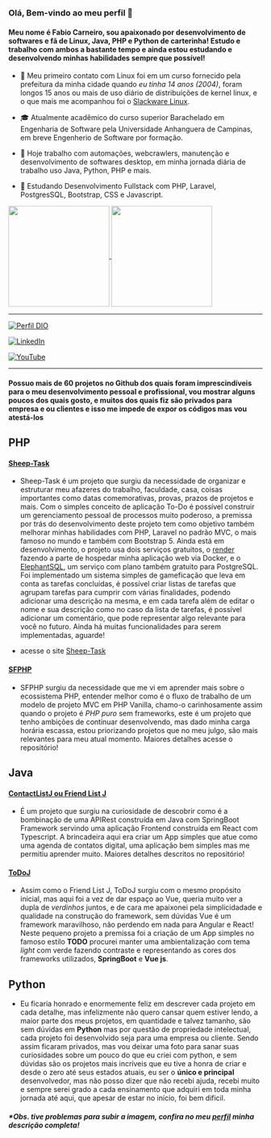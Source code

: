 ### Olá, Bem-vindo ao meu perfil 👋
#### Meu nome é Fabio Carneiro, sou apaixonado por desenvolvimento de softwares e fã de Linux, Java, PHP e Python de carterinha! Estudo e trabalho com ambos a bastante tempo e ainda estou estudando e desenvolvendo minhas habilidades sempre que possível!

- 🐧 Meu primeiro contato com Linux foi em um curso fornecido pela prefeitura da minha cidade quando *eu tinha 14 anos (2004)*, foram longos 15 anos ou mais de uso diário de distribuíções de kernel linux, e o que mais me acompanhou foi o [Slackware Linux](http://www.slackware.com/).

- 🎓 Atualmente acadêmico do curso superior Barachelado em Engenharia de Software pela Universidade Anhanguera de Campinas, em breve Engenherio de Software por formação.
  
- 🔭 Hoje trabalho com automações, webcrawlers, manutenção e desenvolvimento de softwares desktop, em minha jornada diária de trabalho uso Java, Python, PHP e mais.
  
- 🌱 Estudando Desenvolvimento Fullstack com PHP, Laravel, PostgresSQL, Bootstrap, CSS e Javascript.
  
<!-- - 🌟 Mas sempre estou usando e me aprimorando em Java, principalmente com o framework Springboot, atualmente estou fazendo um Bootcamp da DIO para aumentar meu conhecimento como desenvolvedor fullstack e backend com Java que também auxilia e agrega conteúdo aos meus estudos de Java com as matérias da faculdade de Engenharia de Software que se baseiam nesta linguam incrível.
-->


<a href="https://github.com/anuraghazra/github-readme-stats">
  <img height=200 align="center" src="https://github-readme-stats.vercel.app/api?username=fabioaacarneiro" />
</a>
<a href="https://github.com/anuraghazra/convoychat">
  <img height=200 align="center" src="https://github-readme-stats.vercel.app/api/top-langs?username=fabioaacarneiro&layout=compact&langs_count=8&card_width=320" />
</a>

---

[![Perfil DIO](https://img.shields.io/badge/-Meu%20Perfil%20na%20DIO-30A3DC?style=for-the-badge)](https://www.dio.me/users/arthur_galanti)

[![LinkedIn](https://img.shields.io/badge/-LinkedIn-%230A66C2?style=flat-square&labelColor=%230A66C2&logo=linkedin&logoColor=black&link=https://www.linkedin.com/in/fabio-carneiro-coder/)](https://www.linkedin.com/in/fabio-carneiro-coder/)


[![YouTube](https://img.shields.io/badge/YouTube-%23FF0000.svg?style=flat-square&logo=YouTube&logoColor=black&link=https://www.youtube.com/@FabioCarneiro)](https://www.youtube.com/@FabioCarneiro)</div>


---

#### Possuo mais de 60 projetos no Github dos quais foram imprescindíveis para o meu desenvolvimento pessoal e profissional, vou mostrar alguns poucos dos quais gosto, e muitos dos quais fiz são privados para empresa e ou clientes e isso me impede de expor os códigos mas vou atestá-los

## PHP
#### [Sheep-Task](https://github.com/fabioaacarneiro/gestortarefas-laravel)

- Sheep-Task é um projeto que surgiu da necessidade de organizar e estruturar meu afazeres do trabalho, faculdade, casa, coisas importantes como datas comemorativas, provas, prazos de projetos e mais. Com o simples conceito de aplicação To-Do é possível construir um gerenciamento pessoal de processos muito poderoso, a premissa por trás do desenvolvimento deste projeto tem como objetivo também melhorar minhas habilidades com PHP, Laravel no padrão MVC, o mais famoso no mundo e também com Bootstrap 5. Ainda está em desenvolvimento, o projeto usa dois serviços gratuitos, o [render](render.com) fazendo a parte de hospedar minha aplicação web via Docker, e o [ElephantSQL](https://www.elephantsql.com/), um serviço com plano também gratuito para PostgreSQL. Foi implementado um sistema simples de gameficação que leva em conta as tarefas concluídas, é possível criar listas de tarefas que agrupam tarefas para cumprir com várias finalidades, podendo adicionar uma descrição na mesma, e em cada tarefa além de editar o nome e sua descrição como no caso da lista de tarefas, é possível adicionar um comentário, que pode representar algo relevante para você no futuro. Ainda há muitas funcionalidades para serem implementadas, aguarde!

- acesse o site [Sheep-Task](https://sheep-task.onrender.com/)

#### [SFPHP](https://github.com/fabioaacarneiro/sfphp-project)

- SFPHP surgiu da necessidade que me vi em aprender mais sobre o ecossistema PHP, entender melhor como é o fluxo de trabalho de um modelo de projeto MVC em PHP Vanilla, chamo-o carinhosamente assim quando o projeto é *PHP puro* sem frameworks, este é um projeto que tenho ambições de continuar desenvolvendo, mas dado minha carga horária escassa, estou priorizando projetos que no meu julgo, são mais relevantes para meu atual momento.
  Maiores detalhes acesse o repositório!

## Java

#### [ContactListJ ou Friend List J](https://github.com/fabioaacarneiro/contactlistj)

- É um projeto que surgiu na curiosidade de descobrir como é a bombinação de uma APIRest construída em Java com SpringBoot Framework servindo uma aplicação Frontend construída em React com Typescript. A brincadeira aqui era criar um App simples que atue como uma agenda de contatos digital, uma aplicação bem simples mas me permitiu aprender muito. Maiores detalhes descritos no repositório!


#### [ToDoJ](https://github.com/fabioaacarneiro/todoj)

- Assim como o Friend List J, ToDoJ surgiu com o mesmo propósito inicial, mas aqui foi a vez de dar espaço ao Vue, queria muito ver a dupla de *verdinhos* juntos, e de cara me apaixonei pela simplicidadade e qualidade na construção do framework, sem dúvidas Vue é um framework maravilhoso, não perdendo em nada para Angular e React! Neste pequeno projeto a premissa foi a criação de um App simples no famoso estilo **TODO** procurei manter uma ambientalização com tema *light* com verde fazendo contraste e representando as cores dos frameworks utilizados, **SpringBoot** e **Vue js**.

## Python

- Eu ficaria honrado e enormemente feliz em descrever cada projeto em cada detalhe, mas infelizmente não quero cansar quem estiver lendo, a maior parte dos meus projetos, em quantidade e talvez tamanho, são sem dúvidas em **Python** mas por questão de propriedade intelectual, cada projeto foi desenvolvido seja para uma empresa ou cliente. Sendo assim ficaram privados, mas vou deixar uma foto para sanar suas curiosidades sobre um pouco do que eu criei com python, e sem dúvidas são os projetos mais incríveis que eu tive a honra de criar e desde o zero até seus estados atuais, eu ser o **único e principal** desenvolvedor, mas não posso dizer que não recebi ajuda, recebi muito e sempre serei grado a cada ensinamento que adquiri em toda minha jornada até aqui, que apesar de estar no início, foi bem dificil.

##### *Obs. tive problemas para subir a imagem, confira no meu [perfil](https://github.com/fabioaacarneiro) minha descrição completa!
